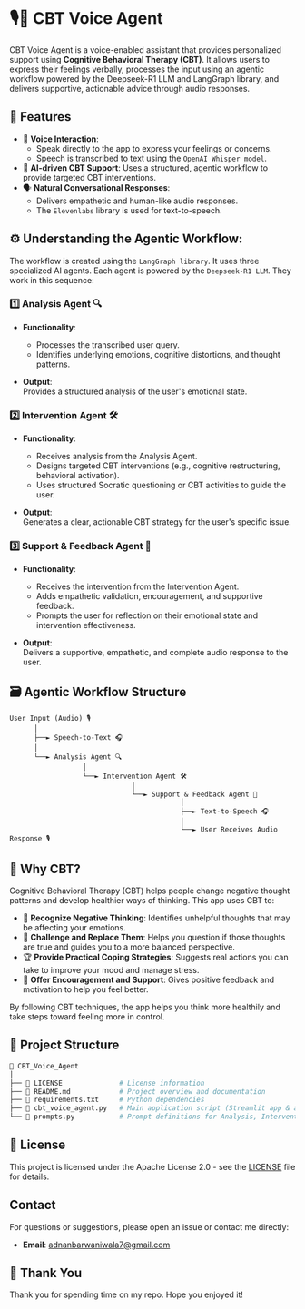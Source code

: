 # 🎙️🧠 **CBT Voice Agent**

CBT Voice Agent is a voice-enabled assistant that provides personalized support using **Cognitive Behavioral Therapy (CBT)**. It allows users to express their feelings verbally, processes the input using an agentic workflow powered by the Deepseek-R1 LLM and LangGraph library, and delivers supportive, actionable advice through audio responses.


## 🚀 **Features**

- 🎤 **Voice Interaction**:
  - Speak directly to the app to express your feelings or concerns.
  - Speech is transcribed to text using the `OpenAI Whisper model`.
- 🤖 **AI-driven CBT Support**: Uses a structured, agentic workflow to provide targeted CBT interventions.
- 🗣️ **Natural Conversational Responses**:
  - Delivers empathetic and human-like audio responses.
  - The `Elevenlabs` library is used for text-to-speech.


## ⚙️ **Understanding the Agentic Workflow**:

The workflow is created using the `LangGraph library`. It uses three specialized AI agents. Each agent is powered by the `Deepseek-R1 LLM`. They work in this sequence:

### 1️⃣ **Analysis Agent 🔍**

- **Functionality**:  
  - Processes the transcribed user query.
  - Identifies underlying emotions, cognitive distortions, and thought patterns.

- **Output**:  
  Provides a structured analysis of the user's emotional state.

### 2️⃣ **Intervention Agent 🛠️**

- **Functionality**:  
  - Receives analysis from the Analysis Agent.
  - Designs targeted CBT interventions (e.g., cognitive restructuring, behavioral activation).
  - Uses structured Socratic questioning or CBT activities to guide the user.

- **Output**:  
  Generates a clear, actionable CBT strategy for the user's specific issue.

### 3️⃣ **Support & Feedback Agent 💬**

- **Functionality**:  
  - Receives the intervention from the Intervention Agent.
  - Adds empathetic validation, encouragement, and supportive feedback.
  - Prompts the user for reflection on their emotional state and intervention effectiveness.

- **Output**:  
  Delivers a supportive, empathetic, and complete audio response to the user.


## 🗃️ **Agentic Workflow Structure**

```
User Input (Audio) 🎙️
      │
      ├──► Speech-to-Text 🎧
      │
      └──► Analysis Agent 🔍
                  │
                  └──► Intervention Agent 🛠️
                              │
                              └──► Support & Feedback Agent 💬
                                          │
                                          ├──► Text-to-Speech 🎧
                                          │
                                          └──► User Receives Audio Response 🎙️
```


## 🧠 **Why CBT?**

Cognitive Behavioral Therapy (CBT) helps people change negative thought patterns and develop healthier ways of thinking. This app uses CBT to:

- 🧐 **Recognize Negative Thinking**: Identifies unhelpful thoughts that may be affecting your emotions.
- 🔄 **Challenge and Replace Them**: Helps you question if those thoughts are true and guides you to a more balanced perspective.
- 🏆 **Provide Practical Coping Strategies**: Suggests real actions you can take to improve your mood and manage stress.
- 🤗 **Offer Encouragement and Support**: Gives positive feedback and motivation to help you feel better.

By following CBT techniques, the app helps you think more healthily and take steps toward feeling more in control. 


## 📁 **Project Structure**

```bash
📂 CBT_Voice_Agent
│
├── 📄 LICENSE              # License information
├── 📄 README.md            # Project overview and documentation
├── 📄 requirements.txt     # Python dependencies
├── 📄 cbt_voice_agent.py   # Main application script (Streamlit app & agentic workflow)
└── 📄 prompts.py           # Prompt definitions for Analysis, Intervention, and Support Agents
```


## 📜 **License**

This project is licensed under the Apache License 2.0 - see the [LICENSE](LICENSE) file for details.


## Contact

For questions or suggestions, please open an issue or contact me directly:

- **Email**: adnanbarwaniwala7@gmail.com


## 🙏 Thank You

Thank you for spending time on my repo. Hope you enjoyed it!
